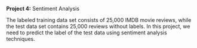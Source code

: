 **Project 4:** Sentiment Analysis 

The labeled training data set consists of 25,000 IMDB movie reviews, while the test data set contains 25,000 reviews without labels. In this project, we need to predict the label of the test data using sentiment analysis techniques.
